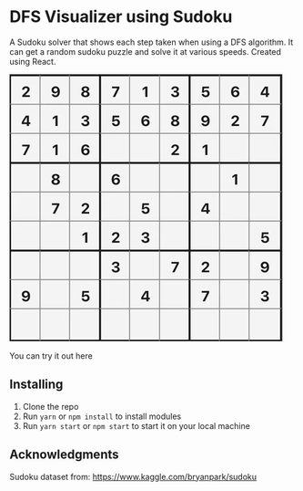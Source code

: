 # DFS Visualizer using Sudoku

A Sudoku solver that shows each step taken when using a DFS algorithm. It can get a random sudoku puzzle and solve it at various speeds. Created using React.

![](https://raw.githubusercontent.com/tyhchoi/sudoku-solver/master/src/files/solving.gif?token=AX46CC-xBcaslbt66mGLVLhO2-Zejjwbks5cnE5uwA%3D%3D)

You can try it out here

## Installing

1. Clone the repo
2. Run `yarn` or `npm install` to install modules
3. Run `yarn start` or `npm start` to start it on your local machine

## Acknowledgments

Sudoku dataset from: https://www.kaggle.com/bryanpark/sudoku
